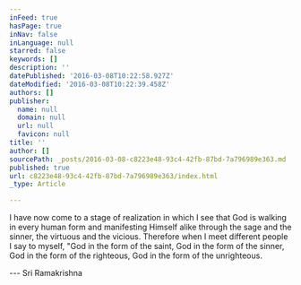 ```yaml
---
inFeed: true
hasPage: true
inNav: false
inLanguage: null
starred: false
keywords: []
description: ''
datePublished: '2016-03-08T10:22:58.927Z'
dateModified: '2016-03-08T10:22:39.458Z'
authors: []
publisher:
  name: null
  domain: null
  url: null
  favicon: null
title: ''
author: []
sourcePath: _posts/2016-03-08-c8223e48-93c4-42fb-87bd-7a796989e363.md
published: true
url: c8223e48-93c4-42fb-87bd-7a796989e363/index.html
_type: Article

---
```

I have now come to a stage of realization in which I see that God is walking in every human form and manifesting Himself alike through the sage and the sinner, the virtuous and the vicious. Therefore when I meet different people I say to myself, "God in the form of the saint, God in the form of the sinner, God in the form of the righteous, God in the form of the unrighteous.

--- Sri Ramakrishna